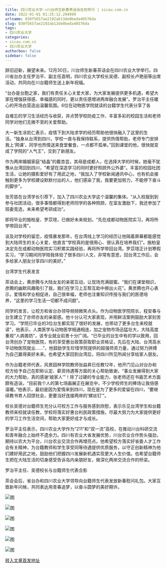 ```yaml
---
title: 四川农业大学->川台师生新春茶话会在校举行 | sicau.com.cn
date: 2022-01-01 01:25:12.294999
urlname: 030f5657ae2192ab13de0beda40576da
slug: 030f5657ae2192ab13de0beda40576da
tags: 
- 四川农业大学
categories:
- sicau.com.cn
- 四川农业大学
authorbox: false
sidebar: false
---
```

辞旧迎新，展望未来。12月30日，川台师生新春茶话会在四川农业大学举行。四川省台办主任罗治平、副主任袁明，四川农业大学校长吴德、副校长卢艳丽等出席活动，共同向在川台籍师生送上新年祝福。

“台办是台胞之家，我们有责任关心关爱大家，为大家发展提供更多机遇，希望大家在增强获得感、幸福感的同时，更以责任感增进两岸融合发展”。罗治平主任暖心的开场白营造出温馨氛围。6位在动物医学院就读的台籍学生代表分享了各
<!--more-->
自难忘的学习生活经历与收获，并点赞学校防疫工作、丰富多彩的校园生活和老师同学对他们无微不至的关爱帮助。

大一新生凃凯仁表示，疫情下到大陆求学的经历帮助他很快融入了这里的生活。“独身从台湾到四川，学校一直与我保持联系，提供热情帮助，老师专门安排我上‘网课’，同学也热情送来食堂餐食，一点都不孤单。”回到课堂的他，很快就变成了学院的“人气王”，交到了新朋友。

作为两岸婚姻家庭“结晶”的戴杏芸，其母是成都人，在选择大学的时候，她毫不犹豫从台湾回到四川，“希望在深造学习的同时更好照顾外公外婆”。丰富的校园社团生活，让她的摄影爱好有了用武之地，“我加入了学校新闻通讯中心，也有机会接触到更多为学校建设默默付出的人，他们感染了我，我要更加努力，不能停下奋斗的脚步”。

张芳慈在台湾学长引荐下，加入了四川农业大学这个温馨的集体。“从入校报到到参与社团活动，很多事情都得到老师同学的各种照顾，在室友激励下，我还参加了班委竞选，未来希望考研成功”。

即将毕业的施柏皇、罗苡瑄，已做好未来规划。“先在成都动物医院实习，再将所学带回台湾”，

谈及对学校的留恋，疫情暴发那年，在台湾线上学习的经历让他隔着屏幕都能感觉到大陆师生的关心关爱，他直言“学校真的是很用心、很认真在培养我们”。施柏皇决定先在成都动物医院实习积累实践经验，再将所学带回台湾。罗苡瑄正计划寒假实习，“学习期间同学陪我体验了很多四川人文，非常有意思，回台湾工作后，会多给家人朋友分享四川的美好。”

台湾学生代表发言

茶话会上，黄彦腾与大陆女友的亲密互动，让现场充满甜蜜。“我们在课堂相识，彦腾的幽默风趣吸引了我，我们在学习上互帮互助中擦出火花”。黄彦腾也开心表示，爱情和学业相促进，自己很幸福，老师也注重知识传授与我们的医德培养，“这里的学习生活一切都不成问题”。

同学的发言，让校方和省台办领导频频微笑点头。作为动物医学院院长，程安春与台生建立了亦师亦友的亲密感。他十分认可大家表现，并用鲜活案例鼓励大家刻苦学习。“学院已毕业的3位台生都实现了很好的发展，也带动了更多台生来校就读”，他表示，人类医学与动物医学相通相连，加之宠物市场迅猛壮大，大陆高度重视“人病兽防”，该专业就业前景十分广阔。“已毕业的台生中有的学以致用，回台湾创办了宠物医院，有的享受惠台政策获取职业资格证，先后在大陆、台湾高水平动物医院就业……”，他鼓励学生珍惜学院提供的超强师资力量，通过努力拼搏为自己赢得美好未来。也希望大家回到台湾后，将四川所见所闻分享给家人朋友。

作为台籍老师代表，风景园林学院教师张益昇已任教12年，他开门见山对台办和校方给予自己在职称认定、薪资待遇等方面的关心帮助致谢，“事业发展得到大家的大力帮助，真的感谢‘娘家人’”！除了过硬的专业能力，张老师还在书画艺术方面颇有造诣，“目前我个人的第七场画展正在展览中，不少学校师生的捧场让我倍感温暖。”他表示，最初是因为爱情来到四川，现在是为了更多的爱留在四川，“要继续教书育人回馈社会，更要当好连接两岸的‘螺丝钉’”。

校长吴德对台籍师生充分认可校方工作与服务感到欣慰，表示乐见台湾学生和台籍教师来校就读任教，学校将落实好惠台利民政策措施，尽最大努力为大家提供更好的学习工作生活空间，帮助大家更好成才与成长。

罗治平主任表示，四川农业大学作为“211”和“双一流”高校，在推动川台科研交流和青年融合上始终不遗余力。四川有农业大省发展优势，川台农业合作势头强劲，期待以农大为平台，川台农业交流合作再增亮点。他希望校方落实好省委人才工作会有关精神，为台籍教师和学生享受同等待遇提供优质服务，以守正创新精神为他们建好用武之地，鼓励他们把握四川发展新机遇实现更大人生价值。也希望台籍师生把在大陆生活的切身感受告诉岛内亲朋好友，做深化两岸交流合作的桥梁。

罗治平主任、吴德校长与台籍师生代表合影

茶会会后，省台办和四川农业大学领导向台籍师生代表发放新春慰问礼包。大家互致新年问候，共同表达用青春追梦，以奋斗圆梦的美好期许。

![图](https://news.sicau.edu.cn/__local/3/44/7B/56F77AC0E27F5D778B7F6C216BD_BD539B80_2A769.jpg)

![图](https://news.sicau.edu.cn/__local/3/A7/33/3F8C08D7E33CD8749CC1BF66975_AFC55379_23C4C.jpg)

![图](https://news.sicau.edu.cn/__local/E/7F/BA/F0BC799552CB8BE639D588D14EC_D23FCA93_243E5.jpg)

![图](https://news.sicau.edu.cn/__local/D/01/D5/9CEADF6754A48109D01697C9C60_6D759880_278BC.jpg)

![图](https://news.sicau.edu.cn/__local/9/9D/96/E08C336FE4836A984C22996E2B2_B89FE851_2547A.jpg)

![图](https://news.sicau.edu.cn/__local/1/4D/85/4B212CA7995FE53E191E8F87709_75DFF806_22F08.jpg)

[转入文章首发地址](https://news.sicau.edu.cn/info/1135/66358.htm)